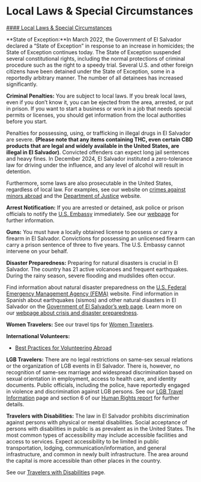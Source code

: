 # Local Laws & Special Circumstances

[#### Local Laws & Special Circumstances](javascript:void(0); "Local Laws & Special Circumstances")

**State of Exception:**In March 2022, the Government of El Salvador declared a “State of Exception” in response to an increase in homicides; the State of Exception continues today. The State of Exception suspended several constitutional rights, including the normal protections of criminal procedure such as the right to a speedy trial. Several U.S. and other foreign citizens have been detained under the State of Exception, some in a reportedly arbitrary manner. The number of all detainees has increased significantly.

**Criminal Penalties:** You are subject to local laws. If you break local laws, even if you don’t know it, you can be ejected from the area, arrested, or put in prison. If you want to start a business or work in a job that needs special permits or licenses, you should get information from the local authorities before you start.

Penalties for possessing, using, or trafficking in illegal drugs in El Salvador are severe. **(Please note that any items containing THC, even certain CBD products that are legal and widely available in the United States, are illegal in El Salvador)**. Convicted offenders can expect long jail sentences and heavy fines. In December 2024, El Salvador instituted a zero-tolerance law for driving under the influence, and any level of alcohol will result in detention.

Furthermore, some laws are also prosecutable in the United States, regardless of local law. For examples, see our website on [crimes against minors abroad](https://travel.state.gov/content/travel/en/international-travel/emergencies/arrest-detention/crimes-against-minors.html) and the [Department of Justice](https://www.justice.gov/archives/jm/criminal-resource-manual-1617-extraterritorial-criminal-jurisdiction-18-usc-112-878-970-1116) website.

**Arrest Notification:** If you are arrested or detained, ask police or prison officials to notify the [U.S. Embassy](https://sv.usembassy.gov/) immediately. See our [webpage](https://travel.state.gov/content/travel/en/international-travel/emergencies/arrest-detention.html) for further information.

**Guns:** You must have a locally obtained license to possess or carry a firearm in El Salvador. Convictions for possessing an unlicensed firearm can carry a prison sentence of three to five years. The U.S. Embassy cannot intervene on your behalf.

**Disaster Preparedness:** Preparing for natural disasters is crucial in El Salvador. The country has 21 active volcanoes and frequent earthquakes. During the rainy season, severe flooding and mudslides often occur.

Find information about natural disaster preparedness on the [U.S. Federal Emergency Management Agency (FEMA)](https://www.fema.gov/) website. Find information in Spanish about earthquakes (sismos) and other natural disasters in El Salvador on the [Government of El Salvador’s web page](http://www.snet.gob.sv). Learn more on our [webpage about crisis and disaster preparedness](https://travel.state.gov/content/travel/en/international-travel/before-you-go/crisis_and_disaster_abroad_be_ready.html).

**Women Travelers:** See our travel tips for [Women Travelers](https://travel.state.gov/content/travel/en/international-travel/before-you-go/travelers-with-special-considerations/women-travelers.html).

**International Volunteers:**

* [Best Practices for Volunteering Abroad](https://travel.state.gov/content/travel/en/international-travel/before-you-go/travelers-with-special-considerations/volunteering-abroad.html)

**LGB Travelers:** There are no legal restrictions on same-sex sexual relations or the organization of LGB events in El Salvador. There is, however, no recognition of same-sex marriage and widespread discrimination based on sexual orientation in employment, access to health care, and identity documents. Public officials, including the police, have reportedly engaged in violence and discrimination against LGB persons. See our [LGB Travel Information](https://travel.state.gov/content/travel/en/international-travel/before-you-go/travelers-with-special-considerations/lgb.html) page and section 6 of our [Human Rights report](https://www.state.gov/reports/2023-country-reports-on-human-rights-practices/el-salvador/) for further details.

**Travelers with Disabilities:** The law in El Salvador prohibits discrimination against persons with physical or mental disabilities. Social acceptance of persons with disabilities in public is as prevalent as in the United States. The most common types of accessibility may include accessible facilities and access to services. Expect accessibility to be limited in public transportation, lodging, communication/information, and general infrastructure, and common in newly built infrastructure. The area around the capital is more accessible than other places in the country.

See our [Travelers with Disabilities](https://travel.state.gov/content/travel/en/international-travel/before-you-go/travelers-with-special-considerations/traveling-with-disabilties.html) page.